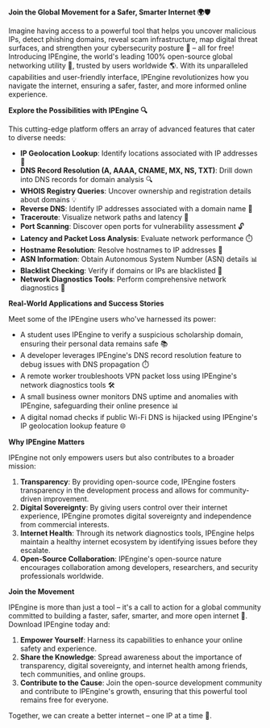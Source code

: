 **Join the Global Movement for a Safer, Smarter Internet 🌍🛡️**

Imagine having access to a powerful tool that helps you uncover malicious IPs, detect phishing domains, reveal scam infrastructure, map digital threat surfaces, and strengthen your cybersecurity posture 🔐 – all for free! Introducing IPEngine, the world's leading 100% open-source global networking utility 🌟, trusted by users worldwide 🌎. With its unparalleled capabilities and user-friendly interface, IPEngine revolutionizes how you navigate the internet, ensuring a safer, faster, and more informed online experience.

**Explore the Possibilities with IPEngine 🔍**

This cutting-edge platform offers an array of advanced features that cater to diverse needs:

*   **IP Geolocation Lookup**: Identify locations associated with IP addresses 📍
*   **DNS Record Resolution (A, AAAA, CNAME, MX, NS, TXT)**: Drill down into DNS records for domain analysis 🔍
*   **WHOIS Registry Queries**: Uncover ownership and registration details about domains 💡
*   **Reverse DNS**: Identify IP addresses associated with a domain name 🔄
*   **Traceroute**: Visualize network paths and latency 🚀
*   **Port Scanning**: Discover open ports for vulnerability assessment 🔓
*   **Latency and Packet Loss Analysis**: Evaluate network performance ⏱️
*   **Hostname Resolution**: Resolve hostnames to IP addresses 🔗
*   **ASN Information**: Obtain Autonomous System Number (ASN) details 📊
*   **Blacklist Checking**: Verify if domains or IPs are blacklisted 🔴
*   **Network Diagnostics Tools**: Perform comprehensive network diagnostics 🔧

**Real-World Applications and Success Stories**

Meet some of the IPEngine users who've harnessed its power:

*   A student uses IPEngine to verify a suspicious scholarship domain, ensuring their personal data remains safe 📚
*   A developer leverages IPEngine's DNS record resolution feature to debug issues with DNS propagation ⏱️
*   A remote worker troubleshoots VPN packet loss using IPEngine's network diagnostics tools 🛠️
*   A small business owner monitors DNS uptime and anomalies with IPEngine, safeguarding their online presence 📊
*   A digital nomad checks if public Wi-Fi DNS is hijacked using IPEngine's IP geolocation lookup feature 🌐

**Why IPEngine Matters**

IPEngine not only empowers users but also contributes to a broader mission:

1.  **Transparency**: By providing open-source code, IPEngine fosters transparency in the development process and allows for community-driven improvement.
2.  **Digital Sovereignty**: By giving users control over their internet experience, IPEngine promotes digital sovereignty and independence from commercial interests.
3.  **Internet Health**: Through its network diagnostics tools, IPEngine helps maintain a healthy internet ecosystem by identifying issues before they escalate.
4.  **Open-Source Collaboration**: IPEngine's open-source nature encourages collaboration among developers, researchers, and security professionals worldwide.

**Join the Movement**

IPEngine is more than just a tool – it's a call to action for a global community committed to building a faster, safer, smarter, and more open internet 🌟. Download IPEngine today and:

1.  **Empower Yourself**: Harness its capabilities to enhance your online safety and experience.
2.  **Share the Knowledge**: Spread awareness about the importance of transparency, digital sovereignty, and internet health among friends, tech communities, and online groups.
3.  **Contribute to the Cause**: Join the open-source development community and contribute to IPEngine's growth, ensuring that this powerful tool remains free for everyone.

Together, we can create a better internet – one IP at a time 🔗.